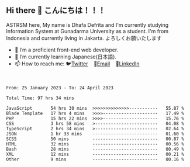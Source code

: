 ## Hi there 👋 こんにちは！！！
ASTRSM here, My name is Dhafa Defrita and I'm currently studying Information System at Gunadarma University as a student. I'm from Indonesia and currently living in Jakarta. よろしくお願いたします

- 🔭 I’m a proficient front-end web developer.
- 🌱 I’m currently learning Japanese(日本語).
- 📫 How to reach me: 🐦[Twitter](https://twitter.com/0_astrsm)&nbsp;&nbsp;&nbsp;&nbsp;📧[Email](ddefrito84@gmail.com)&nbsp;&nbsp;&nbsp;&nbsp;💼[LinkedIn](https://www.linkedin.com/in/dhafa-defrita-rama-yudistira-9357a9229/)
<br>
<!-- <p align="left">
<a href="https://github.com/ASTRSM">
  <img height="180em" src="https://github-readme-stats-eight-theta.vercel.app/api?username=ASTRSM&show_icons=true&theme=dracula&include_all_commits=true&count_private=true"/>
  <img height="180em" src="https://github-readme-stats-eight-theta.vercel.app/api/top-langs/?username=ASTRSM&layout=compact&langs_count=8&theme=dracula"/>
</a>
</p> -->

<!--START_SECTION:waka-->

```text
From: 25 January 2023 - To: 24 April 2023

Total Time: 97 hrs 34 mins

JavaScript       54 hrs 30 mins  >>>>>>>>>>>>>>-----------   55.87 %
Blade Template   17 hrs 4 mins   >>>>---------------------   17.49 %
PHP              15 hrs 22 mins  >>>>---------------------   15.76 %
CSS              3 hrs 58 mins   >------------------------   04.08 %
TypeScript       2 hrs 34 mins   >------------------------   02.64 %
JSON             1 hr 33 mins    -------------------------   01.60 %
SCSS             50 mins         -------------------------   00.87 %
HTML             32 mins         -------------------------   00.56 %
Bash             28 mins         -------------------------   00.49 %
XML              12 mins         -------------------------   00.21 %
Other            9 mins          -------------------------   00.16 %
```

<!--END_SECTION:waka-->
